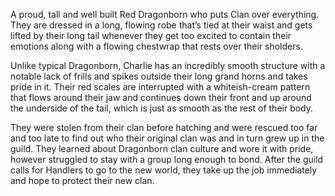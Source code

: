 A proud, tall and well built Red Dragonborn who puts Clan over everything. They are dressed in a long, flowing robe that’s tied at their waist and gets lifted by their long tail whenever they get too excited to contain their emotions along with a flowing chestwrap that rests over their sholders. 

Unlike typical Dragonborn, Charlie has an incredibly smooth structure with a notable lack of frills and spikes outside their long grand horns and takes pride in it. Their red scales are interrupted with a whiteish-cream pattern that flows around their jaw and continues down their front and up around the underside of the tail, which is just as smooth as the rest of their body. 

They were stolen from their clan before hatching and were rescued too far and too late to find out who their original clan was and in turn grew up in the guild. They learned about Dragonborn clan culture and wore it with pride, however struggled to stay with a group long enough to bond. After the guild calls for Handlers to go to the new world, they take up the job immediately and hope to protect their new clan.